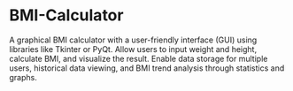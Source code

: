 # BMI-Calculator
A graphical BMI calculator with a user-friendly interface (GUI) using libraries like Tkinter or PyQt. Allow users to input weight and height, calculate BMI, and visualize the result. Enable data storage for multiple users, historical data viewing, and BMI trend analysis through statistics and graphs.
